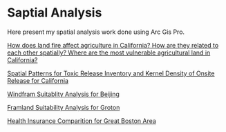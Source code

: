 # Saptial Analysis

Here present my spatial analysis work done using Arc Gis Pro.


[How does land fire affect agriculture in California? 
How are they related to each other spatially?
Where are the most vulnerable agricultural land in California? ](./fire_and_agricultural_ca.pdf)

[Spatial Patterns for Toxic Release Inventory and Kernel Density of Onsite Release for California](./toxic_onsite_ca.pdf)

[Windfram Suitablity Analysis for Beijing](./windfram_suitability_beijing.pdf)

[Framland Suitability Analysis for Groton](./Groton_framland.pdf)

[Health Insurance Comparition for Great Boston Area](./HEALTH_INSURANCE.pdf)
